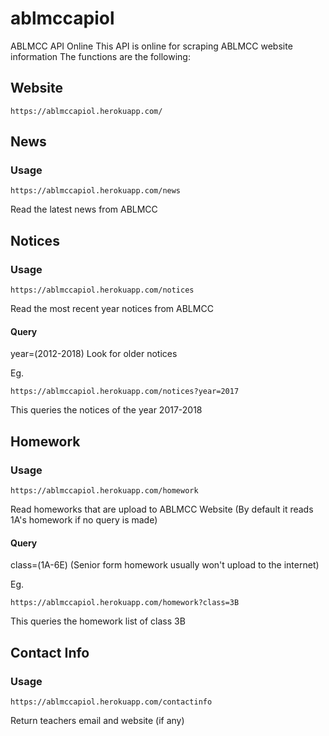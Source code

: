 # ablmccapiol
ABLMCC API Online
This API is online for scraping ABLMCC website information
The functions are the following:

## Website
```
https://ablmccapiol.herokuapp.com/
```

## News
### Usage
```
https://ablmccapiol.herokuapp.com/news
```
Read the latest news from ABLMCC

## Notices
### Usage
```
https://ablmccapiol.herokuapp.com/notices
```
Read the most recent year notices from ABLMCC

#### Query
year=(2012-2018)
Look for older notices

Eg.
```
https://ablmccapiol.herokuapp.com/notices?year=2017
```
This queries the notices of the year 2017-2018

## Homework
### Usage
```
https://ablmccapiol.herokuapp.com/homework
```
Read homeworks that are upload to ABLMCC Website
(By default it reads 1A's homework if no query is made)

#### Query
class=(1A-6E)
(Senior form homework usually won't upload to the internet)

Eg.
```
https://ablmccapiol.herokuapp.com/homework?class=3B
```
This queries the homework list of class 3B

## Contact Info
### Usage
```
https://ablmccapiol.herokuapp.com/contactinfo
```
Return teachers email and website (if any)

